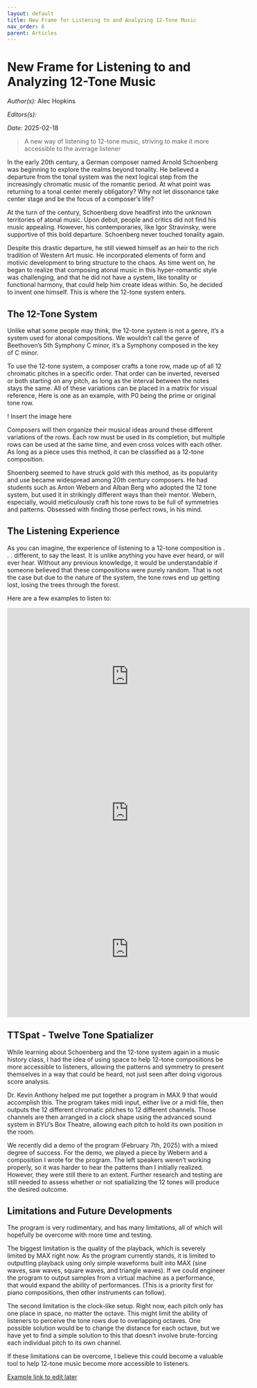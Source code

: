 ```yaml
---
layout: default
title: New Frame for Listening to and Analyzing 12-Tone Music
nav_order: 6
parent: Articles
---
```

# New Frame for Listening to and Analyzing 12-Tone Music

*Author(s):* Alec Hopkins

*Editors(s):* 

*Date:* 2025-02-18

> A new way of listening to 12-tone music, striving to make it more accessible to the average listener

In the early 20th century, a German composer named Arnold Schoenberg was beginning to explore the realms beyond tonality. He believed a departure from the tonal system was the next logical step from the increasingly chromatic music of the romantic period. At what point was returning to a tonal center merely obligatory? Why not let dissonance take center stage and be the focus of a composer’s life?

At the turn of the century, Schoenberg dove headfirst into the unknown territories of atonal music. Upon debut, people and critics did not find his music appealing. However, his contemporaries, like Igor Stravinsky, were supportive of this bold departure. Schoenberg never touched tonality again.

Despite this drastic departure, he still viewed himself as an heir to the rich tradition of Western Art music. He incorporated elements of form and motivic development to bring structure to the chaos. As time went on, he began to realize that composing atonal music in this hyper-romantic style was challenging, and that he did not have a system, like tonality or functional harmony, that could help him create ideas within. So, he decided to invent one himself. This is where the 12-tone system enters.


## The 12-Tone System

Unlike what some people may think, the 12-tone system is not a genre, it’s a system used for atonal compositions. We wouldn’t call the genre of Beethoven’s 5th Symphony C minor, it’s a Symphony composed in the key of C minor. 

To use the 12-tone system, a composer crafts a tone row, made up of all 12 chromatic pitches in a specific order. That order can be inverted, reversed or both starting on any pitch, as long as the interval between the notes stays the same. All of these variations can be placed in a matrix for visual reference, Here is one as an example, with P0 being the prime or original tone row.

! Insert the image here

Composers will then organize their musical ideas around these different variations of the rows. Each row must be used in its completion, but multiple rows can be used at the same time, and even cross voices with each other. As long as a piece uses this method, it can be classified as a 12-tone composition.

Shoenberg seemed to have struck gold with this method, as its popularity and use became widespread among 20th century composers. He had students such as Anton Webern and Alban Berg who adopted the 12 tone system, but used it in strikingly different ways than their mentor. Webern, especially, would meticulously craft his tone rows to be full of symmetries and patterns. Obsessed with finding those perfect rows, in his mind.

## The Listening Experience
As you can imagine, the experience of listening to a 12-tone composition is . . . different, to say the least. It is unlike anything you have ever heard, or will ever hear. Without any previous knowledge, it would be understandable if someone believed that these compositions were purely random. That is not the case but due to the nature of the system, the tone rows end up getting lost, losing the trees through the forest.

Here are a few examples to listen to:

<iframe 
    width="560" 
    height="315" 
    src="https://www.youtube.com/watch?v=bQHR_Z8XVvI" 
    title="YouTube video player" 
    frameborder="0" 
    allow="accelerometer; autoplay; clipboard-write; encrypted-media; gyroscope; picture-in-picture; web-share" 
    allowfullscreen>
</iframe>
<iframe 
    width="560" 
    height="315" 
    src="https://www.youtube.com/watch?v=kn3FqCK0wWw" 
    title="YouTube video player" 
    frameborder="0" 
    allow="accelerometer; autoplay; clipboard-write; encrypted-media; gyroscope; picture-in-picture; web-share" 
    allowfullscreen>
</iframe>
<iframe 
    width="560" 
    height="315" 
    src="https://www.youtube.com/watch?v=8PDcD3PoYA4" 
    title="YouTube video player" 
    frameborder="0" 
    allow="accelerometer; autoplay; clipboard-write; encrypted-media; gyroscope; picture-in-picture; web-share" 
    allowfullscreen>
</iframe>

## TTSpat - Twelve Tone Spatializer
While learning about Schoenberg and the 12-tone system again in a music history class, I had the idea of using space to help 12-tone compositions be more accessible to listeners, allowing the patterns and symmetry to present themselves in a way that could be heard, not just seen after doing vigorous score analysis.

Dr. Kevin Anthony helped me put together a program in MAX 9 that would accomplish this. The program takes midi input, either live or a midi file, then outputs the 12 different chromatic pitches to 12 different channels. Those channels are then arranged in a clock shape using the advanced sound system in BYU’s Box Theatre, allowing each pitch to hold its own position in the room.

We recently did a demo of the program (February 7th, 2025) with a mixed degree of success. For the demo, we played a piece by Webern and a composition I wrote for the program. The left speakers weren’t working properly, so it was harder to hear the patterns than I initially realized. However, they were still there to an extent. Further research and testing are still needed to assess whether or not spatializing the 12 tones will produce the desired outcome.

## Limitations and Future Developments
The program is very rudimentary, and has many limitations, all of which will hopefully be overcome with more time and testing. 

The biggest limitation is the quality of the playback, which is severely limited by MAX right now. As the program currently stands, it is limited to outputting playback using only simple waveforms built into MAX (sine waves, saw waves, square waves, and triangle waves). If we could engineer the program to output samples from a virtual machine as a performance, that would expand the ability of performances. (This is a priority first for piano compositions, then other instruments can follow).

The second limitation is the clock-like setup. Right now, each pitch only has one place in space, no matter the octave. This might limit the ability of listeners to perceive the tone rows due to overlapping octaves. One possible solution would be to change the distance for each octave, but we have yet to find a simple solution to this that doesn’t involve brute-forcing each individual pitch to its own channel.

If these limitations can be overcome, I believe this could become a valuable tool to help 12-tone music become more accessible to listeners.

[Example link to edit later](https://musictheory.pugetsound.edu/mt21c/TwelveToneTechnique.html "Example Link to Edit Later")